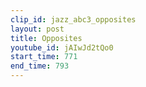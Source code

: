 ```yaml
---
clip_id: jazz_abc3_opposites
layout: post
title: Opposites
youtube_id: jAIwJd2tQo0
start_time: 771
end_time: 793
---
```


